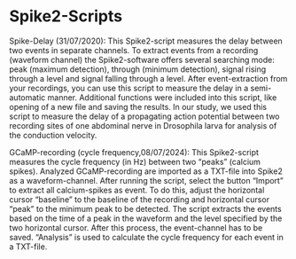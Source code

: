 # Spike2-Scripts

Spike-Delay (31/07/2020):
This Spike2-script measures the delay between two events in separate channels. To extract events from a recording (waveform channel) the Spike2-software offers several searching mode: peak (maximum detection), through (minimum detection), signal rising through a level and signal falling through a level. After event-extraction from your recordings, you can use this script to measure the delay in a semi-automatic manner. Additional functions were included into this script, like opening of a new file and saving the results. In our study, we used this script to measure the delay of a propagating action potential between two recording sites of one abdominal nerve in Drosophila larva for analysis of the conduction velocity.

GCaMP-recording (cycle frequency,08/07/2024):
This Spike2-script measures the cycle frequency (in Hz) between two “peaks” (calcium spikes). Analyzed GCaMP-recording are imported as a TXT-file into Spike2 as a waveform-channel. After running the script, select the button “Import” to extract all calcium-spikes as event. To do this, adjust the horizontal cursor “baseline” to the baseline of the recording and horizontal cursor “peak” to the minimum peak to be detected. The script extracts the events based on the time of a peak in the waveform and the level specified by the two horizontal cursor. After this process, the event-channel has to be saved. “Analysis” is used to calculate the cycle frequency for each event in a TXT-file.

